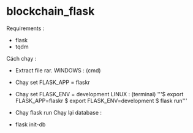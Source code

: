 # blockchain_flask

Requirements : 

- flask
- tqdm

Cách chạy : 
- Extract file rar.
WINDOWS : (cmd)
- Chạy set FLASK_APP = flaskr
- Chạy set FLASK_ENV = development
LINUX : (terminal)
'''$ export FLASK_APP=flaskr
$ export FLASK_ENV=development
$ flask run'''

- Chạy flask run
Chạy lại database : 
- flask init-db
